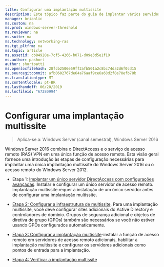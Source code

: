 ```yaml
---
title: Configurar uma implantação multissite
description: Este tópico faz parte do guia de implantar vários servidores de acesso remoto em uma implantação multissite no Windows Server 2016.
manager: brianlic
ms.custom: na
ms.prod: windows-server-threshold
ms.reviewer: na
ms.suite: na
ms.technology: networking-ras
ms.tgt_pltfrm: na
ms.topic: article
ms.assetid: cb84920e-7cf5-4266-b071-d09e3d5e1f10
ms.author: pashort
author: shortpatti
ms.openlocfilehash: 28fcb2506e59ff2afb501a2c8bc74da2d6f0cd15
ms.sourcegitcommit: afb0602767de64a76aaf9ce6a60d2f0e78efb78b
ms.translationtype: MT
ms.contentlocale: pt-BR
ms.lasthandoff: 06/20/2019
ms.locfileid: "67280994"
---
```

# <a name="configure-a-multisite-deployment"></a>Configurar uma implantação multissite

>Aplica-se a: Windows Server (canal semestral), Windows Server 2016

 Windows Server 2016 combina o DirectAccess e o serviço de acesso remoto (RAS) VPN em uma única função de acesso remoto. Esta visão geral fornece uma introdução às etapas de configuração necessárias para implantar uma única implantação multissite do Windows Server 2016 ou o acesso remoto do Windows Server 2012.  
  
-   Etapa 1: [Implantar um único servidor DirectAccess com configurações avançadas](https://technet.microsoft.com/windows-server-docs/networking/remote-access/directaccess/single-server-advanced/deploy-a-single-directaccess-server-with-advanced-settings). Instalar e configurar um único servidor de acesso remoto. Implantação multissite requer a instalação de um único servidor antes de configurar uma implantação multissite.  
  
-   [Etapa 2: Configurar a infraestrutura de multissite](Step-2-Configure-the-Multisite-Infrastructure.md). Para uma implantação multissite, você deve configurar sites adicionais do Active Directory e controladores de domínio. Grupos de segurança adicional e objetos de diretiva de grupo (GPOs) também são necessários se você não estiver usando GPOs configurados automaticamente.  
  
-   [Etapa 3: Configurar a implantação multissite](Step-3-Configure-the-Multisite-Deployment.md)-instalar a função de acesso remoto em servidores de acesso remoto adicionais, habilitar a implantação multissite e configurar os servidores adicionais como pontos de entrada para a implantação.  
  
-   [Etapa 4: Verificar a implantação multissite](Step-4-Verify-the-Multisite-Deployment.md) 
  


